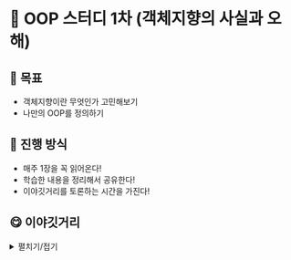# 📔 OOP 스터디 1차 (객체지향의 사실과 오해)
## 🎯 목표
 - 객체지향이란 무엇인가 고민해보기
 - 나만의 OOP를 정의하기

## 🙋 진행 방식
 - 매주 1장을 꼭 읽어온다!
 - 학습한 내용을 정리해서 공유한다!
 - 이야깃거리를 토론하는 시간을 가진다!

## 😋 이야깃거리
<details>
    <summary>펼치기/접기</summary>

| 주차 | 이야깃거리 |
|----|-------|
| 1장 |       |
| 2장 |       |  
| 3장 |       |
| 4장 |       |

</details>
